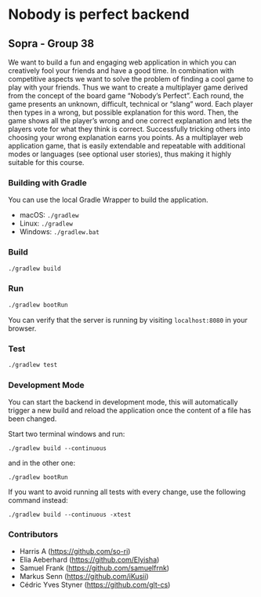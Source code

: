 # Nobody is perfect backend

## Sopra  - Group 38 

We want to build a fun and engaging web application in which you can creatively fool your
friends and have a good time. In combination with competitive aspects we want to solve the
problem of finding a cool game to play with your friends. Thus we want to create a multiplayer
game derived from the concept of the board game “Nobody’s Perfect”. Each round, the game
presents an unknown, difficult, technical or “slang” word. Each player then types in a wrong, but
possible explanation for this word. Then, the game shows all the player’s wrong and one correct
explanation and lets the players vote for what they think is correct. Successfully tricking others
into choosing your wrong explanation earns you points. As a multiplayer web application game,
that is easily extendable and repeatable with additional modes or languages (see optional user
stories), thus making it highly suitable for this course.



### Building with Gradle
You can use the local Gradle Wrapper to build the application.
-   macOS: `./gradlew`
-   Linux: `./gradlew`
-   Windows: `./gradlew.bat`


### Build

```bash
./gradlew build
```

### Run

```bash
./gradlew bootRun
```

You can verify that the server is running by visiting `localhost:8080` in your browser.

### Test

```bash
./gradlew test
```

### Development Mode
You can start the backend in development mode, this will automatically trigger a new build and reload the application
once the content of a file has been changed.

Start two terminal windows and run:

`./gradlew build --continuous`

and in the other one:

`./gradlew bootRun`

If you want to avoid running all tests with every change, use the following command instead:

`./gradlew build --continuous -xtest`

### Contributors 

- Harris A (https://github.com/so-ri) 
- Elia Aeberhard (https://github.com/Elyisha)
- Samuel Frank (https://github.com/samuelfrnk)
- Markus Senn (https://github.com/iKusii)
- Cédric Yves Styner (https://github.com/glt-cs)


